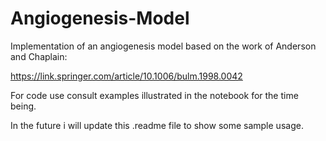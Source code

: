 # Angiogenesis-Model

Implementation of an angiogenesis model based on the work of Anderson and Chaplain:

<url>https://link.springer.com/article/10.1006/bulm.1998.0042</url>

For code use consult examples illustrated in the notebook for the time being. 

In the future i will update this .readme file to show some sample usage.
